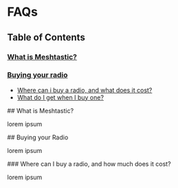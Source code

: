 # FAQs

## Table of Contents

### [What is Meshtastic?](#introduction)

### [Buying your radio](#buying)
- [Where can i buy a radio, and what does it cost?](#buying-where)
- [What do I get when I buy one?](#buying-what)

<a name="introduction"/>
## What is Meshtastic?

lorem ipsum

<a name="buying"/>
## Buying your Radio

lorem ipsum

<a name="buying-where"/>
### Where can I buy a radio, and how much does it cost?

lorem ipsum
